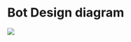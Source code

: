 # Bot Design diagram



![](https://lh5.googleusercontent.com/b-cbpfjyVe-snghacTCiRPW4kRs8CUKi2ZrM42HBeZjaXJRzxgja7WYEIa5iHajcQ0pcBjXJmvtI5IGRu6mKTdewz-htY9EgHkDIr0hUeXltIAqXyu-N2lr8tTUk_HyQQ0gi2ciG)

